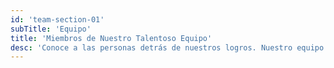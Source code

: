 ```yaml
---
id: 'team-section-01'
subTitle: 'Equipo'
title: 'Miembros de Nuestro Talentoso Equipo'
desc: 'Conoce a las personas detrás de nuestros logros. Nuestro equipo está compuesto por expertos apasionados por su trabajo, cada uno con habilidades y experiencias únicas que contribuyen al éxito de nuestros proyectos. Desde el liderazgo hasta la ejecución técnica, nuestro talento colectivo es la fuerza impulsora que nos permite superar desafíos y alcanzar metas. Te invitamos a descubrir quiénes somos y qué nos inspira a seguir adelante.'
---
```

